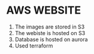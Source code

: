 # AWS WEBSITE

1. The images are stored in S3
2. The webiste is hosted on S3
3. Database is hosted on aurora
4. Used terraform
